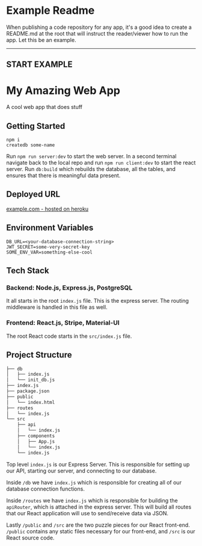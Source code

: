 # Example Readme
When publishing a code repository for any app, it's a good idea to create a README.md at the root that will instruct the reader/viewer how to run the app.  Let this be an example.

---
START EXAMPLE
---
# My Amazing Web App
A cool web app that does stuff

## Getting Started

    npm i
    createdb some-name

Run `npm run server:dev` to start the web server.
In a second terminal navigate back to the local repo and run `npm run client:dev` to start the react server. 
Run `db:build` which rebuilds the database, all the tables, and ensures that there is meaningful data present.

## Deployed URL
[example.com - hosted on heroku](example.com)
    
## Environment Variables

    DB_URL=<your-database-connection-string>
    JWT_SECRET=some-very-secret-key
    SOME_ENV_VAR=something-else-cool

## Tech Stack
### Backend: Node.js, Express.js, PostgreSQL
It all starts in the root `index.js` file.  This is the express server.  The routing middleware is handled in this file as well.

### Frontend: React.js, Stripe, Material-UI
The root React code starts in the `src/index.js` file.

## Project Structure

```bash
├── db
│   ├── index.js
│   └── init_db.js
├── index.js
├── package.json
├── public
│   └── index.html
├── routes
│   └── index.js
└── src
    ├── api
    │   └── index.js
    ├── components
    │   ├── App.js
    │   └── index.js
    └── index.js
```

Top level `index.js` is our Express Server. This is responsible for setting up our API, starting our server, and connecting to our database.

Inside `/db` we have `index.js` which is responsible for creating all of our database connection functions.

Inside `/routes` we have `index.js` which is responsible for building the `apiRouter`, which is attached in the express server. This will build all routes that our React application will use to send/receive data via JSON.

Lastly `/public` and `/src` are the two puzzle pieces for our React front-end. `/public` contains any static files necessary for our front-end, and `/src` is our React source code.
